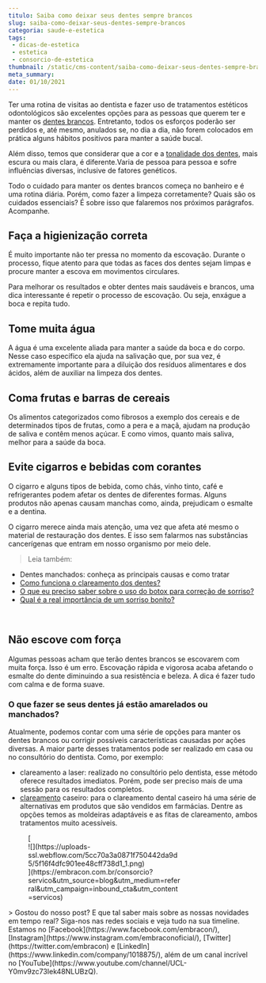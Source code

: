 ```yaml
---
titulo: Saiba como deixar seus dentes sempre brancos
slug: saiba-como-deixar-seus-dentes-sempre-brancos
categoria: saude-e-estetica
tags:
 - dicas-de-estetica
 - estetica
 - consorcio-de-estetica
thumbnail: /static/cms-content/saiba-como-deixar-seus-dentes-sempre-brancos.jpeg
meta_summary: 
date: 01/10/2021
---
```

Ter uma rotina de visitas ao dentista e fazer uso de tratamentos estéticos odontológicos são excelentes opções para as pessoas que querem ter e manter os [dentes brancos](https://www.embracon.com.br/blog/como-funciona-o-clareamento-dos-dentes). Entretanto, todos os esforços poderão ser perdidos e, até mesmo, anulados se, no dia a dia, não forem colocados em prática alguns hábitos positivos para manter a saúde bucal.

Além disso, temos que considerar que a cor e a [tonalidade dos dentes](https://www.embracon.com.br/blog/dentes-manchados-conheca-as-principais-causas-e-como-tratar), mais escura ou mais clara, é diferente.Varia de pessoa para pessoa e sofre influências diversas, inclusive de fatores genéticos.

Todo o cuidado para manter os dentes brancos começa no banheiro e é uma rotina diária. Porém, como fazer a limpeza corretamente? Quais são os cuidados essenciais? É sobre isso que falaremos nos próximos parágrafos. Acompanhe.

Faça a higienização correta
---------------------------

É muito importante não ter pressa no momento da escovação. Durante o processo, fique atento para que todas as faces dos dentes sejam limpas e procure manter a escova em movimentos circulares.

Para melhorar os resultados e obter dentes mais saudáveis e brancos, uma dica interessante é repetir o processo de escovação. Ou seja, enxágue a boca e repita tudo.

Tome muita água
---------------

A água é uma excelente aliada para manter a saúde da boca e do corpo. Nesse caso específico ela ajuda na salivação que, por sua vez, é extremamente importante para a diluição dos resíduos alimentares e dos ácidos, além de auxiliar na limpeza dos dentes.

Coma frutas e barras de cereais
-------------------------------

Os alimentos categorizados como fibrosos a exemplo dos cereais e de determinados tipos de frutas, como a pera e a maçã, ajudam na produção de saliva e contêm menos açúcar. E como vimos, quanto mais saliva, melhor para a saúde da boca.

Evite cigarros e bebidas com corantes
-------------------------------------

O cigarro e alguns tipos de bebida, como chás, vinho tinto, café e refrigerantes podem afetar os dentes de diferentes formas. Alguns produtos não apenas causam manchas como, ainda, prejudicam o esmalte e a dentina.

O cigarro merece ainda mais atenção, uma vez que afeta até mesmo o material de restauração dos dentes. E isso sem falarmos nas substâncias cancerígenas que entram em nosso organismo por meio dele.

> Leia também:

- <a target="_blank">Dentes manchados: conheça as principais causas e como tratar</a>
- [Como funciona o clareamento dos dentes?](https://www.embracon.com.br/blog/como-funciona-o-clareamento-dos-dentes)
- [O que eu preciso saber sobre o uso do botox para correção de sorriso?](https://www.embracon.com.br/blog/o-que-eu-preciso-saber-sobre-o-uso-do-botox-para-correcao-de-sorriso)
- [Qual é a real importância de um sorriso bonito?](https://www.embracon.com.br/blog/qual-e-a-real-importancia-de-um-sorriso-bonito)

‍

Não escove com força
--------------------

Algumas pessoas acham que terão dentes brancos se escovarem com muita força. Isso é um erro. Escovação rápida e vigorosa acaba afetando o esmalte do dente diminuindo a sua resistência e beleza. A dica é fazer tudo com calma e de forma suave.

### O que fazer se seus dentes já estão amarelados ou manchados?

Atualmente, podemos contar com uma série de opções para manter os dentes brancos ou corrigir possíveis características causadas por ações diversas. A maior parte desses tratamentos pode ser realizado em casa ou no consultório do dentista. Como, por exemplo:

- clareamento a laser: realizado no consultório pelo dentista, esse método oferece resultados imediatos. Porém, pode ser preciso mais de uma sessão para os resultados completos.
- [clareamento](https://www.embracon.com.br/blog/como-funciona-o-clareamento-dos-dentes) caseiro: para o clareamento dental caseiro há uma série de alternativas em produtos que são vendidos em farmácias. Dentre as opções temos as moldeiras adaptáveis e as fitas de clareamento, ambos tratamentos muito acessíveis.

<figure class="w-richtext-figure-type-image w-richtext-align-center" style="max-width:310px">[<div>![](https://uploads-ssl.webflow.com/5cc70a3a0871f750442da9d5/5f16f4dfc901ee48cff738d1_1.png)</div>](https://embracon.com.br/consorcio?servico&utm_source=blog&utm_medium=referral&utm_campaign=inbound_cta&utm_content=servicos)</figure>> Gostou do nosso post? E que tal saber mais sobre as nossas novidades em tempo real? Siga-nos nas redes sociais e veja tudo na sua timeline. Estamos no [Facebook](https://www.facebook.com/embracon/), [Instagram](https://www.instagram.com/embraconoficial/), [Twitter](https://twitter.com/embracon) e [LinkedIn](https://www.linkedin.com/company/1018875/), além de um canal incrível no [YouTube](https://www.youtube.com/channel/UCL-Y0mv9zc73Iek48NLUBzQ).
